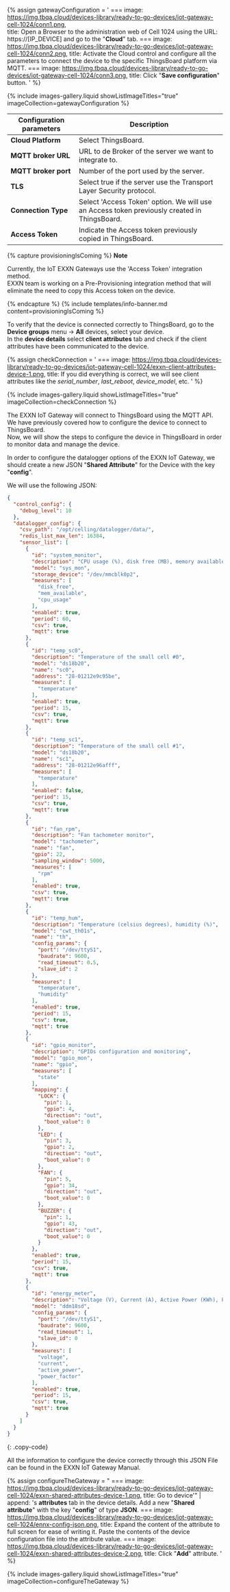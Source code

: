
{% assign gatewayConfiguration = '
    ===
        image: https://img.tbqa.cloud/devices-library/ready-to-go-devices/iot-gateway-cell-1024/conn1.png,  
        title: Open a Browser to the administration web of Cell 1024 using the URL: https://[IP_DEVICE] and go to the "<b>Cloud</b>" tab.
    ===
        image: https://img.tbqa.cloud/devices-library/ready-to-go-devices/iot-gateway-cell-1024/conn2.png,
        title: Activate the Cloud control and configure all the parameters to connect the device to the specific ThingsBoard platform via MQTT.
    ===
        image: https://img.tbqa.cloud/devices-library/ready-to-go-devices/iot-gateway-cell-1024/conn3.png,
        title: Click "<b>Save configuration</b>" button.
'
%}  

{% include images-gallery.liquid showListImageTitles="true" imageCollection=gatewayConfiguration %}

| Configuration parameters | Description |
|-|-|
|**Cloud Platform**| Select ThingsBoard. |
|**MQTT broker URL**| URL to de Broker of the server we want to integrate to. |
|**MQTT broker port**| Number of the port used by the server. |
|**TLS**| Select true if the server use the Transport Layer Security protocol. |
|**Connection Type**| Select 'Access Token' option. We will use an Access token previously created in ThingsBoard. |
|**Access Token**| Indicate the Access token previously copied in ThingsBoard. |

{% capture provisioningIsComing %}
**Note**

Currently, the IoT EXXN Gateways use the 'Access Token' integration method.  
EXXN team is working on a Pre-Provisioning integration method that will eliminate the need to copy this Access token on the device.  

{% endcapture %}
{% include templates/info-banner.md content=provisioningIsComing %}

To verify that the device is connected correctly to ThingsBoard, go to the **Device groups** menu -> **All** devices, select your device.  
In the **device details** select **client attributes** tab and check if the client attributes have been communicated to the device.  

{% assign checkConnection = '
    ===
        image: https://img.tbqa.cloud/devices-library/ready-to-go-devices/iot-gateway-cell-1024/exxn-client-attributes-device-1.png,
        title: If you did everything is correct, we will see client attributes like the <i>serial_number</i>, <i>last_reboot</i>, <i>device_model</i>, etc.
'
%}

{% include images-gallery.liquid showListImageTitles="true" imageCollection=checkConnection %}

The EXXN IoT Gateway will connect to ThingsBoard using the MQTT API.  
We have previously covered how to configure the device to connect to ThingsBoard.  
Now, we will show the steps to configure the device in ThingsBoard in order to monitor data and manage the device.  

In order to configure the datalogger options of the EXXN IoT Gateway, we should create a new JSON "**Shared Attribute**" for the Device with the key "**config**".  

We will use the following JSON:

```json
{
  "control_config": {
    "debug_level": 10
  },
  "datalogger_config": {
    "csv_path": "/opt/celling/datalogger/data/",
    "redis_list_max_len": 16384,
    "sensor_list": [
      {
        "id": "system_monitor",
        "description": "CPU usage (%), disk free (MB), memory available (MB)",
        "model": "sys_mon",
        "storage_device": "/dev/mmcblk0p2",
        "measures": [
          "disk_free",
          "mem_available",
          "cpu_usage"
        ],
        "enabled": true,
        "period": 60,
        "csv": true,
        "mqtt": true
      },
      {
        "id": "temp_sc0",
        "description": "Temperature of the small cell #0",
        "model": "ds18b20",
        "name": "sc0",
        "address": "28-01212e9c95be",
        "measures": [
          "temperature"
        ],
        "enabled": true,
        "period": 15,
        "csv": true,
        "mqtt": true
      },
      {
        "id": "temp_sc1",
        "description": "Temperature of the small cell #1",
        "model": "ds18b20",
        "name": "sc1",
        "address": "28-01212e96afff",
        "measures": [
          "temperature"
        ],
        "enabled": false,
        "period": 15,
        "csv": true,
        "mqtt": true
      },
      {
        "id": "fan_rpm",
        "description": "Fan tachometer monitor",
        "model": "tachometer",
        "name": "fan",
        "gpio": 22,
        "sampling_window": 5000,
        "measures": [
          "rpm"
        ],
        "enabled": true,
        "csv": true,
        "mqtt": true
      },
      {
        "id": "temp_hum",
        "description": "Temperature (celsius degrees), humidity (%)",
        "model": "cwt_th01s",
        "name": "th",
        "config_params": {
          "port": "/dev/ttyS1",
          "baudrate": 9600,
          "read_timeout": 0.5,
          "slave_id": 2
        },
        "measures": [
          "temperature",
          "humidity"
        ],
        "enabled": true,
        "period": 15,
        "csv": true,
        "mqtt": true
      },
      {
        "id": "gpio_monitor",
        "description": "GPIOs configuration and monitoring",
        "model": "gpio_mon",
        "name": "gpio",
        "measures": [
          "state"
        ],
        "mapping": {
          "LOCK": {
            "pin": 1,
            "gpio": 4,
            "direction": "out",
            "boot_value": 0
          },
          "LED": {
            "pin": 3,
            "gpio": 2,
            "direction": "out",
            "boot_value": 0
          },
          "FAN": {
            "pin": 5,
            "gpio": 34,
            "direction": "out",
            "boot_value": 0
          },
          "BUZZER": {
            "pin": 1,
            "gpio": 43,
            "direction": "out",
            "boot_value": 0
          }
        },
        "enabled": true,
        "period": 15,
        "csv": true,
        "mqtt": true
      },
      {
        "id": "energy_meter",
        "description": "Voltage (V), Current (A), Active Power (KWh), Power Factor",
        "model": "ddm18sd",
        "config_params": {
          "port": "/dev/ttyS1",
          "baudrate": 9600,
          "read_timeout": 1,
          "slave_id": 0
        },
        "measures": [
          "voltage",
          "current",
          "active_power",
          "power_factor"
        ],
        "enabled": true,
        "period": 15,
        "csv": true,
        "mqtt": true
      }
    ]
  }
}
```
{: .copy-code}

All the information to configure the device correctly through this JSON File can be found in the EXXN IoT Gateway Manual.

{% assign configureTheGateway = "
    ===
        image: https://img.tbqa.cloud/devices-library/ready-to-go-devices/iot-gateway-cell-1024/exxn-shared-attributes-device-1.png,
        title: Go to device'" | append: 's <b>attributes</b> tab in the device details. Add a new "<b>Shared attribute</b>" with the key "<b>config</b>" of type <b>JSON</b>.
    ===
        image: https://img.tbqa.cloud/devices-library/ready-to-go-devices/iot-gateway-cell-1024/ennx-config-json.png,
        title: Expand the content of the attribute to full screen for ease of writing it. Paste the contents of the device configuration file into the attribute value.
    ===
        image: https://img.tbqa.cloud/devices-library/ready-to-go-devices/iot-gateway-cell-1024/exxn-shared-attributes-device-2.png,
        title: Click "<b>Add</b>" attribute.
'
%}

{% include images-gallery.liquid showListImageTitles="true" imageCollection=configureTheGateway %}

